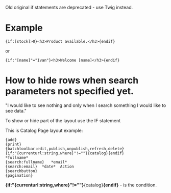 Old original if statements are deprecated - use Twig instead.

# Example

	{if:[stock]>0}<h3>Product available.</h3>{endif}

or

	{if:"[name]"="Ivan"}<h3>Welcome [name]</h3>{endif}


# How to hide rows when search parameters not specified yet.

"I would like to see nothing and only when I search something I would like to see data."

To show or hide part of the layout use the IF statement

This is Catalog Page layout example:


	{add}
	{print}
	{batchtoolbar:edit,publish,unpublish,refresh,delete}
	{if:"{currenturl:string,where}"!=""}{catalog}{endif}
	*fullname*
	{search:fullname}	*email*
	{search:email}	*date*	Action
	{searchbutton}
	{pagination}


**{if:"{currenturl:string,where}"!=""}**{catalog}**{endif}** - is the condition. 

